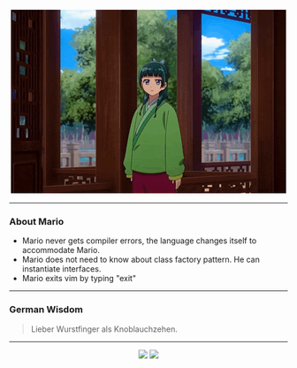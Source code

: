 <p align="center">
  <img src="assets/maomao.gif" />
</p>

---

### About Mario
- Mario never gets compiler errors, the language changes itself to accommodate Mario.
- Mario does not need to know about class factory pattern. He can instantiate interfaces.
- Mario exits vim by typing "exit"

---

### German Wisdom
> Lieber Wurstfinger als Knoblauchzehen.

---

<p align="center">
  <a>
    <img height="180em" src="https://github-readme-stats-eight-theta.vercel.app/api?username=Torfkopp&show_icons=true&theme=dark&include_all_commits=true&count_private=true"/>
  </a>
  <a href="https://github.com/Torfkopp?tab=repositories">
    <img height="180em" src="https://github-readme-stats-eight-theta.vercel.app/api/top-langs/?username=torfkopp&layout=compact&theme=dark&langs_count=8&hide=java"/>
  </a>
</p>
